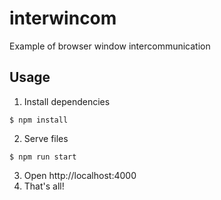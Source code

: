 # interwincom
Example of browser window intercommunication

## Usage
1. Install dependencies
``` shel
$ npm install
```
2. Serve files
``` shel
$ npm run start
```
3. Open http://localhost:4000
4. That's all!
